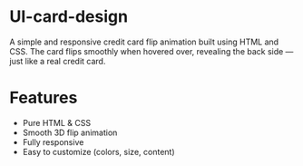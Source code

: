 # UI-card-design
A simple and responsive credit card flip animation built using HTML and CSS.
The card flips smoothly when hovered over, revealing the back side — just like a real credit card.
<h1>Features</h1>
<ul>
  <li>Pure HTML & CSS</li>
  <li>Smooth 3D flip animation</li>
  <li>Fully responsive</li>
  <li>Easy to customize (colors, size, content)</li>
</ul>
